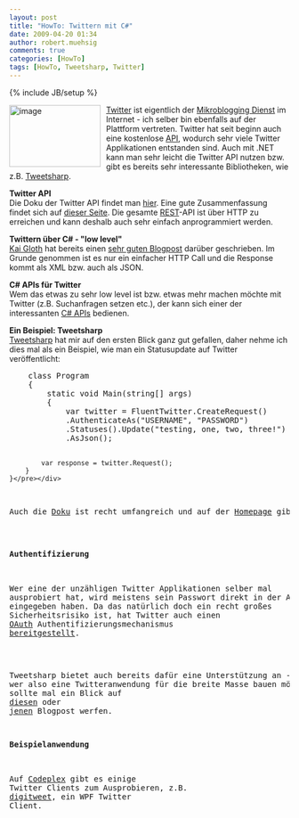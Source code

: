 ```yaml
---
layout: post
title: "HowTo: Twittern mit C#"
date: 2009-04-20 01:34
author: robert.muehsig
comments: true
categories: [HowTo]
tags: [HowTo, Tweetsharp, Twitter]
---
```

{% include JB/setup %}
<p><a href="{{BASE_PATH}}/assets/wp-images/image713.png"><img style="border-top-width: 0px; border-left-width: 0px; border-bottom-width: 0px; margin: 0px 10px 0px 0px; border-right-width: 0px" height="111" alt="image" src="{{BASE_PATH}}/assets/wp-images/image-thumb691.png" width="164" align="left" border="0" /></a><a href="http://twitter.com">Twitter</a> ist eigentlich der <a href="http://de.wikipedia.org/wiki/Twitter">Mikroblogging Dienst</a> im Internet - ich selber bin ebenfalls auf der Plattform vertreten. Twitter hat seit beginn auch eine kostenlose <a href="http://apiwiki.twitter.com/">API</a>, wodurch sehr viele Twitter Applikationen entstanden sind. Auch mit .NET kann man sehr leicht die Twitter API nutzen bzw. gibt es bereits sehr interessante Bibliotheken, wie z.B. <a href="http://code.google.com/p/tweetsharp/">Tweetsharp</a>. </p> 
<!--more-->
  <p><strong>Twitter API      <br /></strong>Die Doku der Twitter API findet man <a href="http://apiwiki.twitter.com/">hier</a>. Eine gute Zusammenfassung findet sich auf <a href="http://apiwiki.twitter.com/Things-Every-Developer-Should-Know">dieser Seite</a>. Die gesamte <a href="http://en.wikipedia.org/wiki/Representational_State_Transfer">REST</a>-API ist &#252;ber HTTP zu erreichen und kann deshalb auch sehr einfach anprogrammiert werden.</p>  <p><strong>Twittern &#252;ber C# - &quot;low level&quot;</strong>     <br /><a href="http://blog.veloursnebel.de/">Kai Gloth</a> hat bereits einen <a href="http://blog.veloursnebel.de/2008/10/twitter-und-c/">sehr guten Blogpost</a> dar&#252;ber geschrieben. Im Grunde genommen ist es nur ein einfacher HTTP Call und die Response kommt als XML bzw. auch als JSON.</p>  <p><strong>C# APIs f&#252;r Twitter      <br /></strong>Wem das etwas zu sehr low level ist bzw. etwas mehr machen m&#246;chte mit Twitter (z.B. Suchanfragen setzen etc.), der kann sich einer der interessanten <a href="http://apiwiki.twitter.com/Libraries#C/NET">C# APIs</a> bedienen.</p>  <p><strong>Ein Beispiel: Tweetsharp      <br /></strong><a href="http://code.google.com/p/tweetsharp/">Tweetsharp</a> hat mir auf den ersten Blick ganz gut gefallen, daher nehme ich dies mal als ein Beispiel, wie man ein Statusupdate auf Twitter ver&#246;ffentlicht:</p>  <div class="wlWriterSmartContent" id="scid:812469c5-0cb0-4c63-8c15-c81123a09de7:a14dbc2a-9b8a-4438-85a1-3829edb17bbb" style="padding-right: 0px; display: inline; padding-left: 0px; float: none; padding-bottom: 0px; margin: 0px; padding-top: 0px"><pre name="code" class="c#">    class Program
    {
        static void Main(string[] args)
        {
            var twitter = FluentTwitter.CreateRequest()
            .AuthenticateAs("USERNAME", "PASSWORD")
            .Statuses().Update("testing, one, two, three!")
            .AsJson();

            var response = twitter.Request();
        }
    }</pre></div>

<p>Auch die <a href="http://code.google.com/p/tweetsharp/w/list">Doku</a> ist recht umfangreich und auf der <a href="http://tweetsharp.com/">Homepage</a> gibt es auch noch ein paar nette Blogposts.</p>

<p><strong>Authentifizierung</strong> 

  <br />Wer eine der unz&#228;hligen Twitter Applikationen selber mal ausprobiert hat, wird meistens sein Passwort direkt in der Applikation eingegeben haben. Da das nat&#252;rlich doch ein recht gro&#223;es Sicherheitsrisiko ist, hat Twitter auch einen <a href="http://oauth.net/">OAuth</a> Authentifizierungsmechanismus <a href="http://apiwiki.twitter.com/OAuth-FAQ">bereitgestellt</a>. 

  <br />Tweetsharp bietet auch bereits daf&#252;r eine Unterst&#252;tzung an - wer also eine Twitteranwendung f&#252;r die breite Masse bauen m&#246;chte, der sollte mal ein Blick auf <a href="http://tweetsharp.com/?p=68">diesen</a> oder <a href="http://tweetsharp.com/?p=60">jenen</a> Blogpost werfen.</p>

<p><strong>Beispielanwendung</strong>

  <br />Auf <a href="http://codeplex.com/">Codeplex</a> gibt es einige Twitter Clients zum Ausprobieren, z.B. <a href="http://digitweet.codeplex.com/">digitweet</a>, ein WPF Twitter Client.</p>
